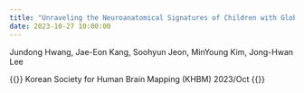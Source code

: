 ```yaml
---
title: "Unraveling the Neuroanatomical Signatures of Children with Global Developmental Delay in Comparison to Autistic Spectrum Disorder"
date: 2023-10-27 10:00:00
---
```


Jundong Hwang, Jae-Eon Kang, Soohyun Jeon, MinYoung Kim, Jong-Hwan Lee

{{<format bright-green>}}
Korean Society for Human Brain Mapping (KHBM) 2023/Oct
{{</format>}}
